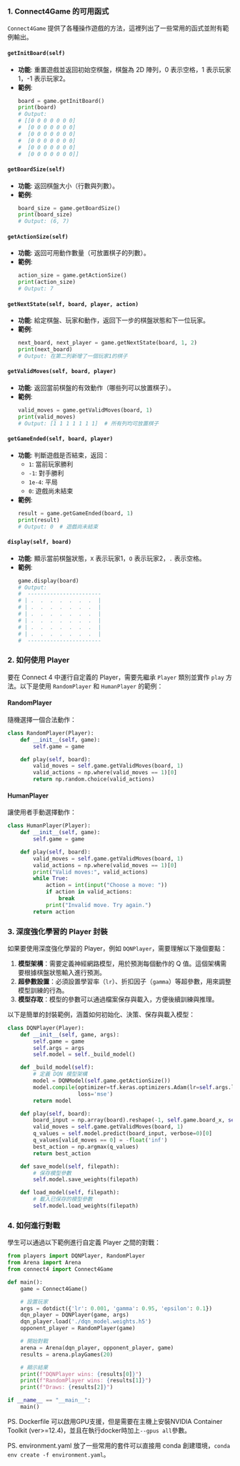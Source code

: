 ### 1. Connect4Game 的可用函式

`Connect4Game` 提供了各種操作遊戲的方法，這裡列出了一些常用的函式並附有範例輸出。

#### `getInitBoard(self)`
- **功能**: 重置遊戲並返回初始空棋盤，棋盤為 2D 陣列，0 表示空格，1 表示玩家1，-1 表示玩家2。
- **範例**:
  ```python
  board = game.getInitBoard()
  print(board)
  # Output: 
  # [[0 0 0 0 0 0 0]
  #  [0 0 0 0 0 0 0]
  #  [0 0 0 0 0 0 0]
  #  [0 0 0 0 0 0 0]
  #  [0 0 0 0 0 0 0]
  #  [0 0 0 0 0 0 0]]
  ```

#### `getBoardSize(self)`
- **功能**: 返回棋盤大小（行數與列數）。
- **範例**:
  ```python
  board_size = game.getBoardSize()
  print(board_size)
  # Output: (6, 7)
  ```

#### `getActionSize(self)`
- **功能**: 返回可用動作數量（可放置棋子的列數）。
- **範例**:
  ```python
  action_size = game.getActionSize()
  print(action_size)
  # Output: 7
  ```

#### `getNextState(self, board, player, action)`
- **功能**: 給定棋盤、玩家和動作，返回下一步的棋盤狀態和下一位玩家。
- **範例**:
  ```python
  next_board, next_player = game.getNextState(board, 1, 2)
  print(next_board)
  # Output: 在第二列新增了一個玩家1的棋子
  ```

#### `getValidMoves(self, board, player)`
- **功能**: 返回當前棋盤的有效動作（哪些列可以放置棋子）。
- **範例**:
  ```python
  valid_moves = game.getValidMoves(board, 1)
  print(valid_moves)
  # Output: [1 1 1 1 1 1 1]  # 所有列均可放置棋子
  ```

#### `getGameEnded(self, board, player)`
- **功能**: 判斷遊戲是否結束，返回：
  - `1`: 當前玩家勝利
  - `-1`: 對手勝利
  - `1e-4`: 平局
  - `0`: 遊戲尚未結束
- **範例**:
  ```python
  result = game.getGameEnded(board, 1)
  print(result)
  # Output: 0  # 遊戲尚未結束
  ```

#### `display(self, board)`
- **功能**: 顯示當前棋盤狀態，`X` 表示玩家1，`O` 表示玩家2，`.` 表示空格。
- **範例**:
  ```python
  game.display(board)
  # Output:
  #  -----------------------
  # | .  .  .  .  .  .  .  |
  # | .  .  .  .  .  .  .  |
  # | .  .  .  .  .  .  .  |
  # | .  .  .  .  .  .  .  |
  # | .  .  .  .  .  .  .  |
  # | .  .  .  .  .  .  .  |
  #  -----------------------
  ```

### 2. 如何使用 Player

要在 Connect 4 中運行自定義的 Player，需要先繼承 `Player` 類別並實作 `play` 方法。以下是使用 `RandomPlayer` 和 `HumanPlayer` 的範例：

#### RandomPlayer
隨機選擇一個合法動作：
```python
class RandomPlayer(Player):
    def __init__(self, game):
        self.game = game

    def play(self, board):
        valid_moves = self.game.getValidMoves(board, 1)
        valid_actions = np.where(valid_moves == 1)[0]
        return np.random.choice(valid_actions)
```

#### HumanPlayer
讓使用者手動選擇動作：
```python
class HumanPlayer(Player):
    def __init__(self, game):
        self.game = game

    def play(self, board):
        valid_moves = self.game.getValidMoves(board, 1)
        valid_actions = np.where(valid_moves == 1)[0]
        print("Valid moves:", valid_actions)
        while True:
            action = int(input("Choose a move: "))
            if action in valid_actions:
                break
            print("Invalid move. Try again.")
        return action
```

### 3. 深度強化學習的 Player 封裝

如果要使用深度強化學習的 Player，例如 `DQNPlayer`，需要理解以下幾個要點：
1. **模型架構**：需要定義神經網路模型，用於預測每個動作的 Q 值。這個架構需要根據棋盤狀態輸入進行預測。
2. **超參數設置**：必須設置學習率（`lr`）、折扣因子（`gamma`）等超參數，用來調整模型訓練的行為。
3. **模型存取**：模型的參數可以通過檔案保存與載入，方便後續訓練與推理。

以下是簡單的封裝範例，涵蓋如何初始化、決策、保存與載入模型：
```python
class DQNPlayer(Player):
    def __init__(self, game, args):
        self.game = game
        self.args = args
        self.model = self._build_model()

    def _build_model(self):
        # 定義 DQN 模型架構
        model = DQNModel(self.game.getActionSize())
        model.compile(optimizer=tf.keras.optimizers.Adam(lr=self.args.lr),
                      loss='mse')
        return model

    def play(self, board):
        board_input = np.array(board).reshape(-1, self.game.board_x, self.game.board_y, 1)
        valid_moves = self.game.getValidMoves(board, 1)
        q_values = self.model.predict(board_input, verbose=0)[0]
        q_values[valid_moves == 0] = -float('inf')
        best_action = np.argmax(q_values)
        return best_action

    def save_model(self, filepath):
        # 保存模型參數
        self.model.save_weights(filepath)

    def load_model(self, filepath):
        # 載入已保存的模型參數
        self.model.load_weights(filepath)
```

### 4. 如何進行對戰

學生可以通過以下範例進行自定義 Player 之間的對戰：

```python
from players import DQNPlayer, RandomPlayer
from Arena import Arena
from connect4 import Connect4Game

def main():
    game = Connect4Game()

    # 設置玩家
    args = dotdict({'lr': 0.001, 'gamma': 0.95, 'epsilon': 0.1})
    dqn_player = DQNPlayer(game, args)
    dqn_player.load('./dqn_model.weights.h5')
    opponent_player = RandomPlayer(game)

    # 開始對戰
    arena = Arena(dqn_player, opponent_player, game)
    results = arena.playGames(20)

    # 顯示結果
    print(f"DQNPlayer wins: {results[0]}")
    print(f"RandomPlayer wins: {results[1]}")
    print(f"Draws: {results[2]}")

if __name__ == "__main__":
    main()
```


PS. Dockerfile 可以啟用GPU支援，但是需要在主機上安裝NVIDIA Container Toolkit (ver>=12.4)，並且在執行docker時加上`--gpus all`參數。

PS. environment.yaml 放了一些常用的套件可以直接用 conda 創建環境，`conda env create -f environment.yaml`。